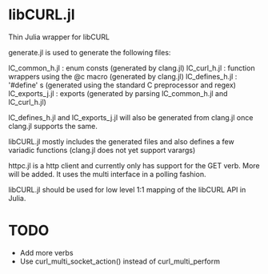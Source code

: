libCURL.jl
==========

Thin Julia wrapper for libCURL

generate.jl is used to generate the following files:

lC_common_h.jl : enum consts (generated by clang.jl)
lC_curl_h.jl : function wrappers using the @c macro (generated by clang.jl)
lC_defines_h.jl : '#define' s (generated using the standard C preprocessor and regex)
lC_exports_j.jl : exports (generated by parsing lC_common_h.jl and lC_curl_h.jl)

lC_defines_h.jl and lC_exports_j.jl will also be generated from clang.jl once clang.jl supports the same.

libCURL.jl mostly includes the generated files and also defines a few variadic functions (clang.jl does not yet support varargs)

httpc.jl is a http client and currently only has support for the GET verb. More will be added. It uses the multi interface in a polling fashion.

libCURL.jl should be used for low level 1:1 mapping of the libCURL API in Julia.


TODO
====
- Add more verbs
- Use curl_multi_socket_action() instead of curl_multi_perform






